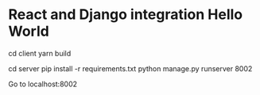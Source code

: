 # React and Django integration Hello World

cd client
yarn build

cd server
pip install -r requirements.txt
python manage.py runserver 8002

Go to localhost:8002
